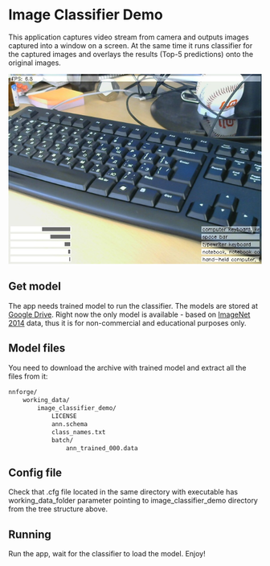 Image Classifier Demo
=====================

This application captures video stream from camera and outputs images captured into a window on a screen. At the same time it runs classifier for the captured images and overlays the results (Top-5 predictions) onto the original images.

![Screenshot of the Image Classifier Demo app running](misc_files/image_classifier_screenshot.jpg)

Get model
---------

The app needs trained model to run the classifier. The models are stored at [Google Drive](https://drive.google.com/folderview?id=0B2hfQbOo3RqBR2IwYmozVTg4WnM&usp=sharing). Right now the only model is available - based on [ImageNet 2014](http://www.image-net.org/challenges/LSVRC/2014/) data, thus it is for non-commercial and educational purposes only.

Model files
-------------------

You need to download the archive with trained model and extract all the files from it:

	nnforge/
		working_data/
			image_classifier_demo/
				LICENSE
				ann.schema
				class_names.txt
				batch/
					ann_trained_000.data

Config file
-----------

Check that .cfg file located in the same directory with executable has working_data_folder parameter pointing to image_classifier_demo directory from the tree structure above.

Running
-----------

Run the app, wait for the classifier to load the model. Enjoy!
